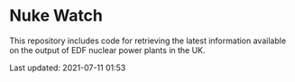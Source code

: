 # Nuke Watch

This repository includes code for retrieving the latest information available on the output of EDF nuclear power plants in the UK.

Last updated: 2021-07-11 01:53